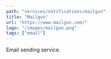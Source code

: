 ```yaml
---
path: "services/notifications/mailgun"
title: "Mailgun"
url: "https://www.mailgun.com/"
logo: "/images/mailgun.png"
tags: ["email"]
---
```


Email sending service.
